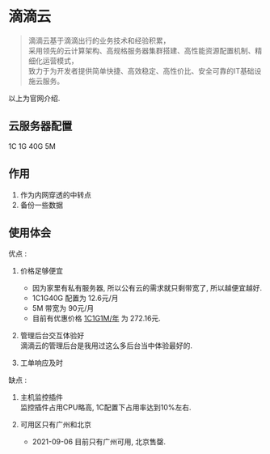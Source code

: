 # 滴滴云

> 滴滴云基于滴滴出行的业务技术和经验积累，  
> 采用领先的云计算架构、高规格服务器集群搭建、高性能资源配置机制、精细化运营模式，  
> 致力于为开发者提供简单快捷、高效稳定、高性价比、安全可靠的IT基础设施云服务。

以上为官网介绍.

## 云服务器配置

1C 1G 40G 5M

## 作用

1. 作为内网穿透的中转点
2. 备份一些数据

## 使用体会

优点 :

1. 价格足够便宜  
   - 因为家里有私有服务器, 所以公有云的需求就只剩带宽了, 所以越便宜越好.  
   - 1C1G40G 配置为 12.6元/月
   - 5M 带宽为 90元/月
   * 目前有优惠价格 [1C1G1M/年](https://www.didiyun.com/activity.html?invite=2cMQdd7bDmo#annually) 为 272.16元.

2. 管理后台交互体验好  
   滴滴云的管理后台是我用过这么多后台当中体验最好的.  

3. 工单响应及时

缺点 :

1. 主机监控插件  
   监控插件占用CPU略高, 1C配置下占用率达到10%左右.  

2. 可用区只有广州和北京  
   * 2021-09-06 目前只有广州可用, 北京售罄.
